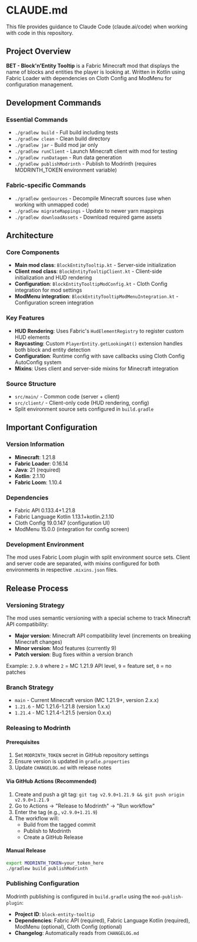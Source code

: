 # CLAUDE.md

This file provides guidance to Claude Code (claude.ai/code) when working with code in this repository.

## Project Overview

**BET - Block'n'Entity Tooltip** is a Fabric Minecraft mod that displays the name of blocks and entities the player is looking at. Written in Kotlin using Fabric Loader with dependencies on Cloth Config and ModMenu for configuration management.

## Development Commands

### Essential Commands
- `./gradlew build` - Full build including tests
- `./gradlew clean` - Clean build directory
- `./gradlew jar` - Build mod jar only
- `./gradlew runClient` - Launch Minecraft client with mod for testing
- `./gradlew runDatagen` - Run data generation
- `./gradlew publishModrinth` - Publish to Modrinth (requires MODRINTH_TOKEN environment variable)

### Fabric-specific Commands
- `./gradlew genSources` - Decompile Minecraft sources (use when working with unmapped code)
- `./gradlew migrateMappings` - Update to newer yarn mappings
- `./gradlew downloadAssets` - Download required game assets

## Architecture

### Core Components
- **Main mod class**: `BlockEntityTooltip.kt` - Server-side initialization 
- **Client mod class**: `BlockEntityTooltipClient.kt` - Client-side initialization and HUD rendering
- **Configuration**: `BlockEntityTooltipModConfig.kt` - Cloth Config integration for mod settings
- **ModMenu integration**: `BlockEntityTooltipModMenuIntegration.kt` - Configuration screen integration

### Key Features
- **HUD Rendering**: Uses Fabric's `HudElementRegistry` to register custom HUD elements
- **Raycasting**: Custom `PlayerEntity.getLookingAt()` extension handles both block and entity detection
- **Configuration**: Runtime config with save callbacks using Cloth Config AutoConfig system
- **Mixins**: Uses client and server-side mixins for Minecraft integration

### Source Structure
- `src/main/` - Common code (server + client)
- `src/client/` - Client-only code (HUD rendering, config)
- Split environment source sets configured in `build.gradle`

## Important Configuration

### Version Information
- **Minecraft**: 1.21.8
- **Fabric Loader**: 0.16.14
- **Java**: 21 (required)
- **Kotlin**: 2.1.10
- **Fabric Loom**: 1.10.4

### Dependencies
- Fabric API 0.133.4+1.21.8
- Fabric Language Kotlin 1.13.1+kotlin.2.1.10
- Cloth Config 19.0.147 (configuration UI)
- ModMenu 15.0.0 (integration for config screen)

### Development Environment
The mod uses Fabric Loom plugin with split environment source sets. Client and server code are separated, with mixins configured for both environments in respective `.mixins.json` files.

## Release Process

### Versioning Strategy
The mod uses semantic versioning with a special scheme to track Minecraft API compatibility:
- **Major version**: Minecraft API compatibility level (increments on breaking Minecraft changes)
- **Minor version**: Mod features (currently 9)
- **Patch version**: Bug fixes within a version branch

Example: `2.9.0` where `2` = MC 1.21.9 API level, `9` = feature set, `0` = no patches

### Branch Strategy
- `main` - Current Minecraft version (MC 1.21.9+, version 2.x.x)
- `1.21.6` - MC 1.21.6-1.21.8 (version 1.x.x)
- `1.21.4` - MC 1.21.4-1.21.5 (version 0.x.x)

### Releasing to Modrinth

#### Prerequisites
1. Set `MODRINTH_TOKEN` secret in GitHub repository settings
2. Ensure version is updated in `gradle.properties`
3. Update `CHANGELOG.md` with release notes

#### Via GitHub Actions (Recommended)
1. Create and push a git tag: `git tag v2.9.0+1.21.9 && git push origin v2.9.0+1.21.9`
2. Go to Actions → "Release to Modrinth" → "Run workflow"
3. Enter the tag (e.g., `v2.9.0+1.21.9`)
4. The workflow will:
   - Build from the tagged commit
   - Publish to Modrinth
   - Create a GitHub Release

#### Manual Release
```bash
export MODRINTH_TOKEN=your_token_here
./gradlew build publishModrinth
```

### Publishing Configuration
Modrinth publishing is configured in `build.gradle` using the `mod-publish-plugin`:
- **Project ID**: `block-entity-tooltip`
- **Dependencies**: Fabric API (required), Fabric Language Kotlin (required), ModMenu (optional), Cloth Config (optional)
- **Changelog**: Automatically reads from `CHANGELOG.md`